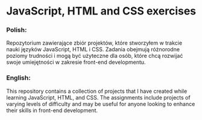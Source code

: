 # JavaScript, HTML and CSS exercises

### Polish:
Repozytorium zawierające zbiór projektów, które stworzyłem w trakcie nauki języków JavaScript, HTML i CSS. Zadania obejmują różnorodne poziomy trudności i mogą być użyteczne dla osób, które chcą rozwijać swoje umiejętności w zakresie front-end developmentu.

### English:
This repository contains a collection of projects that I have created while learning JavaScript, HTML, and CSS. The assignments include projects of varying levels of difficulty and may be useful for anyone looking to enhance their skills in front-end development.
